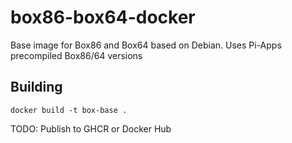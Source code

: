 # box86-box64-docker
Base image for Box86 and Box64 based on Debian. Uses Pi-Apps precompiled Box86/64 versions

## Building
```shell
docker build -t box-base .
```

TODO: Publish to GHCR or Docker Hub
